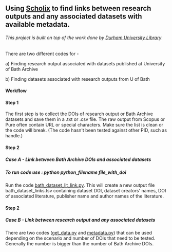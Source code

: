## Using [Scholix](http://www.scholix.org/) to find links between research outputs and any associated datasets with available metadata.

###### This project is built on top of the work done by [Durham University Library](https://github.com/sefnyn/scholix)

There are two different codes for -

a) Finding research output associated with datasets published at University of Bath Archive

b) Finding datasets associated with research outputs from U of Bath

#### Workflow

#### Step 1
The first step is to collect the DOIs of research output or Bath Archive datasets and save them in a .txt or .csv file. The raw output from Scopus or Pure often contain URL or special characters. Make sure the list is clean or the code will break. (The code hasn't been tested against other PID, such as handle.)

#### Step 2
##### Case A - Link between Bath Archive DOIs and associated datasets

##### To run code use : python python_filename file_with_doi

Run the code [bath_dataset_lit_link.py](bath_dataset_lit_link.py). This will create a new output file bath_dataset_links.tsv containing dataset DOI, dataset creators' names, DOI of associated literature, publisher name and author names of the literature.

#### Step 2
##### Case B - Link between research output and any associated datasets

There are two codes ([get_data.py](get_data.py) and [metadata.py](metadata.py)) that can be used depending on the scenario and number of DOIs that need to be tested. Generally the number is bigger than the number of Bath Archive DOIs.

